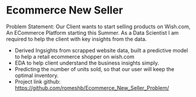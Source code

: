 # Ecommerce New Seller
Problem Statement: Our Client wants to start selling products on Wish.com, An ECommerce Platform starting this Summer. As a Data Scientist I am required to help the client with key insights from the data.

- Derived Ingsights from scrapped website data, built a predictive model to help a retail ecommerce shopper on wish.com
- EDA to help client understand the business insights simply.
- Predicting the number of units sold, so that our user will keep the optimal inventory.
- Project link github: https://github.com/romeshb/Ecommerce_New_Seller_Problem/
